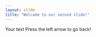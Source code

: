 ```yaml
---
layout: slide
title: "Welcome to our second slide!"
---
```

Your text
Press the left arrow to go back!
